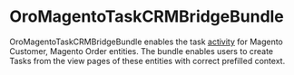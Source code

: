 # OroMagentoTaskCRMBridgeBundle

OroMagentoTaskCRMBridgeBundle enables the task [activity](https://github.com/oroinc/platform/tree/master/src/Oro/Bundle/ActivityBundle) for Magento Customer, Magento Order entities. The bundle enables users to create Tasks from the view pages of these entities with correct prefilled context.
